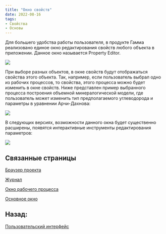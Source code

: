 ```yaml
---
title: "Окно свойств"
date: 2022-08-16
tags:
- Свойства
- Основы
---
```



Для большего удобства работы пользователя, в продукте Гамма реализовано единое окно редактирования свойств любого объекта в приложении. Данное окно называется Property Editor.

![](http://gamma-wellbore.com/wp-content/uploads/2023/02/image55.png)

При выборе разных объектов, в окне свойств будут отображаться свойства этого объекта. Так, например, если пользователь выбрал одно из рабочих процессов, то свойства, этого процесса можно будет изменить в окне свойств. Ниже представлен пример выбранного процесса построения объемной минералогической модели, где пользователь может изменить тип предполагаемого углеводорода и параметры в уравнении Арчи-Дахнова:

![](http://gamma-wellbore.com/wp-content/uploads/2023/02/image56.png)

В следующих версиях, возможности данного окна будет существенно расширены, появятся интерактивные инструменты редактирования параметров:

![](http://gamma-wellbore.com/wp-content/uploads/2023/02/image57.png)



## Связанные страницы

[Браузер проекта](Пользовательский%20интерфейс/Браузер%20проекта.md)

[Журнал](Пользовательский%20интерфейс/Журнал.md)

[Окно рабочего процесса](Пользовательский%20интерфейс/Окно%20рабочего%20процесса.md)

[Основное окно](Пользовательский%20интерфейс/Основное%20окно.md)

## Назад:

[Пользовательский интерфейс](Пользовательский%20интерфейс/Пользовательский%20интерфейс.md)
